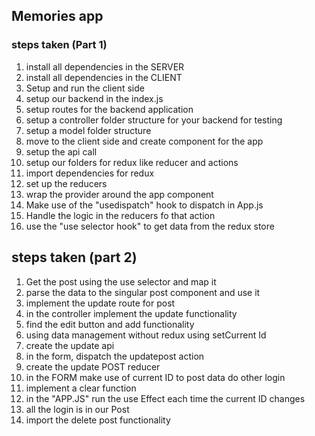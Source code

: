 ## Memories app

### steps taken (Part 1)

1. install all dependencies in the SERVER
2. install all dependencies in the CLIENT
3. Setup and run the client side
4. setup our backend in the index.js
5. setup routes for the backend application
6. setup a controller folder structure for your backend for testing
7. setup a model folder structure
8. move to the client side and create component for the app
9. setup the api call
10. setup our folders for redux like reducer and actions
11. import dependencies for redux
12. set up the reducers
13. wrap the provider around the app component
14. Make use of the "usedispatch" hook to dispatch in App.js
15. Handle the logic in the reducers fo that action
16. use the "use selector hook" to get data from the redux store

## steps taken (part 2)

1. Get the post using the use selector and map it
2. parse the data to the singular post component and use it
3. implement the update route for post
4. in the controller implement the update functionality
5. find the edit button and add functionality
6. using data management without redux using setCurrent Id
7. create the update api
8. in the form, dispatch the updatepost action
9. create the update POST reducer
10. in the FORM make use of current ID to post data do other login
11. implement a clear function
12. in the "APP.JS" run the use Effect each time the current ID changes
13. all the login is in our Post
14. import the delete post functionality
